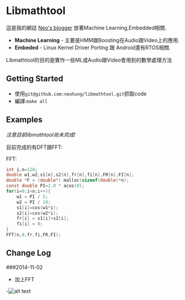 # Libmathtool
這是我的網誌 [Neo's blogger](http://iamhahar.blogspot.tw/) 放著Machine Learning,Embedded相關.

* **Machine Learning** - 主要是HMM跟Boosting在Audio跟Video上的應用.
* **Embeded** - Linux Kernel Driver Porting 跟 Android還有RTOS相關.

Libmathtool的目的是實作一些ML或Audio跟Video會用到的數學處理方法

## Getting Started
* 使用`git@github.com:neohung/libmathtool.git`抓取code
* 編譯:`make all`

## Examples
*注意目前libmathtool尚未完成!*

目前完成的有DFT跟FFT:

FFT:
```c
int i,n=128;
double w1,w2,s1[n],s2[n],fr[n],fi[n],FR[n],FI[n];
double *F = (double*) malloc(sizeof(double)*n);
const double PI=2.0 * acos(0);
for(i=0;i<n;i++){
	w1 = PI / 5;
	w2 = PI / 10;
	s1[i]=cos(w1*i);
	s2[i]=cos(w2*i);
	fr[i] = s1[i]+s2[i];
	fi[i] = 0;
}
FFT(n,0,fr,fi,FR,FI);
```
## Change Log
###2014-11-02
* 加上FFT

-![alt text](http://3.bp.blogspot.com/-kLd0VbVOFOk/T5R6jREfDFI/AAAAAAAAANA/YK7spn6JwJQ/s1600/1.JPG "Lucas-Kanade Optical Flow的圖")